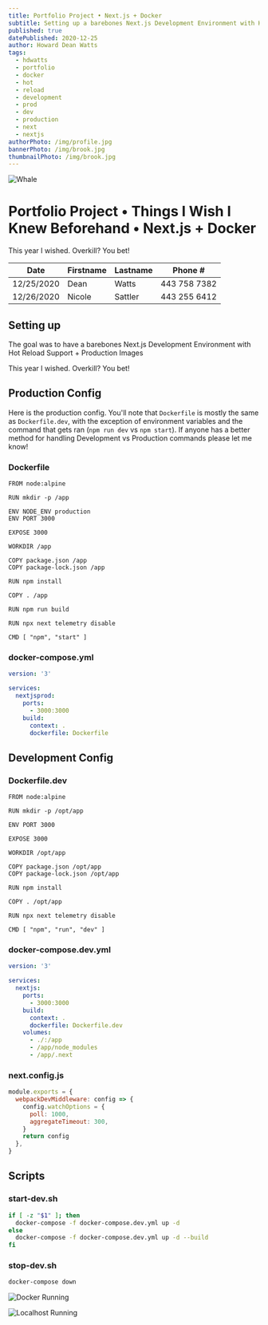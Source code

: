 ```yaml
---
title: Portfolio Project • Next.js + Docker
subtitle: Setting up a barebones Next.js Development Environment with Hot Reload Support + Production Images
published: true
datePublished: 2020-12-25
author: Howard Dean Watts
tags:
  - hdwatts
  - portfolio
  - docker
  - hot
  - reload
  - development
  - prod
  - dev
  - production
  - next
  - nextjs
authorPhoto: /img/profile.jpg
bannerPhoto: /img/brook.jpg
thumbnailPhoto: /img/brook.jpg
---
```


![Whale](/img/docker-next-js/docker-whale.png)

# Portfolio Project • Things I Wish I Knew Beforehand • Next.js + Docker

This year I wished. Overkill? You bet!

| Date | Firstname | Lastname | Phone # |
| - | - | - | - |
| 12/25/2020 | Dean | Watts | 443 758 7382 |
| 12/26/2020 | Nicole | Sattler | 443 255 6412 |

## Setting up

The goal was to have a barebones Next.js Development Environment with Hot
Reload Support + Production Images

This year I wished. Overkill? You bet!

## Production Config

Here is the production config. You'll note that `Dockerfile` is mostly the same
as `Dockerfile.dev`, with the exception of environment variables and the command
that gets ran (`npm run dev` vs `npm start`). If anyone has a better method for
handling Development vs Production commands please let me know!

### Dockerfile

```docker
FROM node:alpine

RUN mkdir -p /app

ENV NODE_ENV production
ENV PORT 3000

EXPOSE 3000

WORKDIR /app

COPY package.json /app
COPY package-lock.json /app

RUN npm install

COPY . /app

RUN npm run build

RUN npx next telemetry disable

CMD [ "npm", "start" ]
```

### docker-compose.yml

```yml
version: '3'

services:
  nextjsprod:
    ports:
      - 3000:3000
    build:
      context: .
      dockerfile: Dockerfile
```

## Development Config

### Dockerfile.dev

```docker
FROM node:alpine

RUN mkdir -p /opt/app

ENV PORT 3000

EXPOSE 3000

WORKDIR /opt/app

COPY package.json /opt/app
COPY package-lock.json /opt/app

RUN npm install

COPY . /opt/app

RUN npx next telemetry disable

CMD [ "npm", "run", "dev" ]
```

### docker-compose.dev.yml

```yml
version: '3'

services:
  nextjs:
    ports:
      - 3000:3000
    build:
      context: .
      dockerfile: Dockerfile.dev
    volumes:
      - ./:/app
      - /app/node_modules
      - /app/.next
```

### next.config.js

```javascript
module.exports = {
  webpackDevMiddleware: config => {
    config.watchOptions = {
      poll: 1000,
      aggregateTimeout: 300,
    }
    return config
  },
}
```

## Scripts

### start-dev.sh

```bash
if [ -z "$1" ]; then
  docker-compose -f docker-compose.dev.yml up -d
else
  docker-compose -f docker-compose.dev.yml up -d --build
fi
```

### stop-dev.sh

```bash
docker-compose down
```

![Docker Running](/img/docker-next-js/docker.png)

![Localhost Running](/img/docker-next-js/localhost.png)
